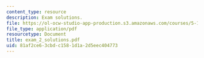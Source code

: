 ```yaml
---
content_type: resource
description: Exam solutions.
file: https://ol-ocw-studio-app-production.s3.amazonaws.com/courses/5-13-organic-chemistry-ii-fall-2006/81af2ce63cbdc1581d1a2d5eec404773_exam_2_solutions.pdf
file_type: application/pdf
resourcetype: Document
title: exam_2_solutions.pdf
uid: 81af2ce6-3cbd-c158-1d1a-2d5eec404773
---
```

